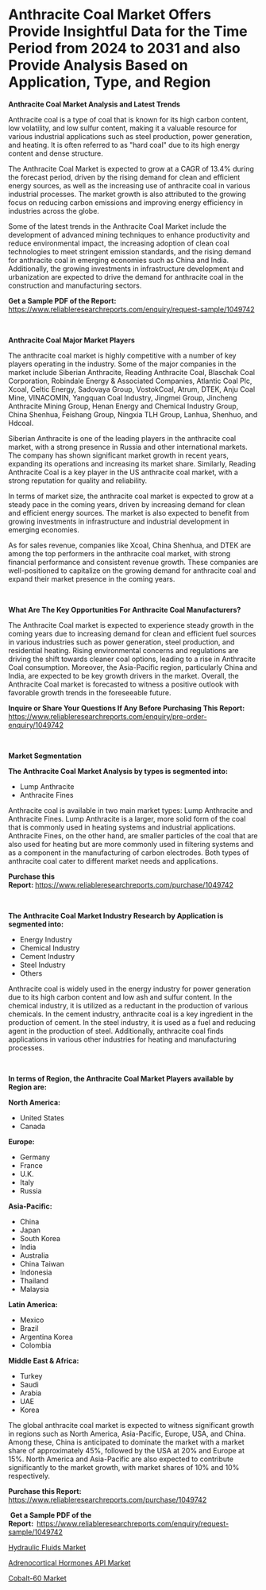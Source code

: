<p><h1>Anthracite Coal Market Offers Provide Insightful Data for the Time Period from 2024 to 2031 and also Provide Analysis Based on Application, Type, and Region</h1></p><p><strong>Anthracite Coal Market Analysis and Latest Trends</strong></p>
<p><p>Anthracite coal is a type of coal that is known for its high carbon content, low volatility, and low sulfur content, making it a valuable resource for various industrial applications such as steel production, power generation, and heating. It is often referred to as "hard coal" due to its high energy content and dense structure.</p><p>The Anthracite Coal Market is expected to grow at a CAGR of 13.4% during the forecast period, driven by the rising demand for clean and efficient energy sources, as well as the increasing use of anthracite coal in various industrial processes. The market growth is also attributed to the growing focus on reducing carbon emissions and improving energy efficiency in industries across the globe.</p><p>Some of the latest trends in the Anthracite Coal Market include the development of advanced mining techniques to enhance productivity and reduce environmental impact, the increasing adoption of clean coal technologies to meet stringent emission standards, and the rising demand for anthracite coal in emerging economies such as China and India. Additionally, the growing investments in infrastructure development and urbanization are expected to drive the demand for anthracite coal in the construction and manufacturing sectors.</p></p>
<p><strong>Get a Sample PDF of the Report:&nbsp;</strong> <a href="https://www.reliableresearchreports.com/enquiry/request-sample/1049742">https://www.reliableresearchreports.com/enquiry/request-sample/1049742</a></p>
<p>&nbsp;</p>
<p><strong>Anthracite Coal Major Market Players</strong></p>
<p><p>The anthracite coal market is highly competitive with a number of key players operating in the industry. Some of the major companies in the market include Siberian Anthracite, Reading Anthracite Coal, Blaschak Coal Corporation, Robindale Energy & Associated Companies, Atlantic Coal Plc, Xcoal, Celtic Energy, Sadovaya Group, VostokCoal, Atrum, DTEK, Anju Coal Mine, VINACOMIN, Yangquan Coal Industry, Jingmei Group, Jincheng Anthracite Mining Group, Henan Energy and Chemical Industry Group, China Shenhua, Feishang Group, Ningxia TLH Group, Lanhua, Shenhuo, and Hdcoal.</p><p>Siberian Anthracite is one of the leading players in the anthracite coal market, with a strong presence in Russia and other international markets. The company has shown significant market growth in recent years, expanding its operations and increasing its market share. Similarly, Reading Anthracite Coal is a key player in the US anthracite coal market, with a strong reputation for quality and reliability.</p><p>In terms of market size, the anthracite coal market is expected to grow at a steady pace in the coming years, driven by increasing demand for clean and efficient energy sources. The market is also expected to benefit from growing investments in infrastructure and industrial development in emerging economies.</p><p>As for sales revenue, companies like Xcoal, China Shenhua, and DTEK are among the top performers in the anthracite coal market, with strong financial performance and consistent revenue growth. These companies are well-positioned to capitalize on the growing demand for anthracite coal and expand their market presence in the coming years.</p></p>
<p>&nbsp;</p>
<p><strong>What Are The Key Opportunities For Anthracite Coal Manufacturers?</strong></p>
<p><p>The Anthracite Coal market is expected to experience steady growth in the coming years due to increasing demand for clean and efficient fuel sources in various industries such as power generation, steel production, and residential heating. Rising environmental concerns and regulations are driving the shift towards cleaner coal options, leading to a rise in Anthracite Coal consumption. Moreover, the Asia-Pacific region, particularly China and India, are expected to be key growth drivers in the market. Overall, the Anthracite Coal market is forecasted to witness a positive outlook with favorable growth trends in the foreseeable future.</p></p>
<p><strong>Inquire or Share Your Questions If Any Before Purchasing This Report:</strong> <a href="https://www.reliableresearchreports.com/enquiry/pre-order-enquiry/1049742">https://www.reliableresearchreports.com/enquiry/pre-order-enquiry/1049742</a></p>
<p>&nbsp;</p>
<p><strong>Market Segmentation</strong></p>
<p><strong>The Anthracite Coal Market Analysis by types is segmented into:</strong></p>
<p><ul><li>Lump Anthracite</li><li>Anthracite Fines</li></ul></p>
<p><p>Anthracite coal is available in two main market types: Lump Anthracite and Anthracite Fines. Lump Anthracite is a larger, more solid form of the coal that is commonly used in heating systems and industrial applications. Anthracite Fines, on the other hand, are smaller particles of the coal that are also used for heating but are more commonly used in filtering systems and as a component in the manufacturing of carbon electrodes. Both types of anthracite coal cater to different market needs and applications.</p></p>
<p><strong>Purchase this Report:&nbsp;</strong><a href="https://www.reliableresearchreports.com/purchase/1049742">https://www.reliableresearchreports.com/purchase/1049742</a></p>
<p>&nbsp;</p>
<p><strong>The Anthracite Coal Market Industry Research by Application is segmented into:</strong></p>
<p><ul><li>Energy Industry</li><li>Chemical Industry</li><li>Cement Industry</li><li>Steel Industry</li><li>Others</li></ul></p>
<p><p>Anthracite coal is widely used in the energy industry for power generation due to its high carbon content and low ash and sulfur content. In the chemical industry, it is utilized as a reductant in the production of various chemicals. In the cement industry, anthracite coal is a key ingredient in the production of cement. In the steel industry, it is used as a fuel and reducing agent in the production of steel. Additionally, anthracite coal finds applications in various other industries for heating and manufacturing processes.</p></p>
<p>&nbsp;</p>
<p><strong>In terms of Region, the Anthracite Coal Market Players available by Region are:</strong></p>
<p>
    <p> <strong> North America: </strong>
        <ul>
            <li>United States</li>
            <li>Canada</li>
        </ul>
        </p> 
    <p> <strong> Europe: </strong>
        <ul>
            <li>Germany</li>
            <li>France</li>
            <li>U.K.</li>
            <li>Italy</li>
            <li>Russia</li>
        </ul>
        </p> 
    <p> <strong> Asia-Pacific: </strong>
        <ul>
            <li>China</li>
            <li>Japan</li>
            <li>South Korea</li>
            <li>India</li>
            <li>Australia</li>
            <li>China Taiwan</li>
            <li>Indonesia</li>
            <li>Thailand</li>
            <li>Malaysia</li>
        </ul>
        </p> 
    <p> <strong> Latin America: </strong>
        <ul>
            <li>Mexico</li>
            <li>Brazil</li>
            <li>Argentina Korea</li>
            <li>Colombia</li>
        </ul>
        </p> 
    <p> <strong> Middle East & Africa: </strong>
        <ul>
            <li>Turkey</li>
            <li>Saudi</li>
            <li>Arabia</li>
            <li>UAE</li>
            <li>Korea</li>
        </ul>
    </p>
    </p>
<p><p>The global anthracite coal market is expected to witness significant growth in regions such as North America, Asia-Pacific, Europe, USA, and China. Among these, China is anticipated to dominate the market with a market share of approximately 45%, followed by the USA at 20% and Europe at 15%. North America and Asia-Pacific are also expected to contribute significantly to the market growth, with market shares of 10% and 10% respectively.</p></p>
<p><strong>Purchase this Report: </strong><a href="https://www.reliableresearchreports.com/purchase/1049742">https://www.reliableresearchreports.com/purchase/1049742</a></p>
<p>&nbsp;<strong>Get a Sample PDF of the Report:&nbsp;&nbsp;</strong><a href="https://www.reliableresearchreports.com/enquiry/request-sample/1049742">https://www.reliableresearchreports.com/enquiry/request-sample/1049742</a></p>
<p><strong></strong></p>
<p><p><a href="https://view.publitas.com/reportprime-1/hydraulic-fluids-market-size-and-examines-its-market-scope-with-a-primary-focus-on-growth-opportunities-and-forecasted-trends-spanning-from-2023-to-2030/">Hydraulic Fluids Market</a></p><p><a href="https://view.publitas.com/reportprime-1/adrenocortical-hormones-api-market-research-report-unlocks-analysis-on-the-market-financial-status-market-size-and-market-revenue-upto-2030/">Adrenocortical Hormones API Market</a></p><p><a href="https://view.publitas.com/reportprime-1/decoding-the-cobalt-60-market-a-deep-dive-into-the-latest-market-trends-market-segmentation-and-competitive-analysis/">Cobalt-60 Market</a></p></p>